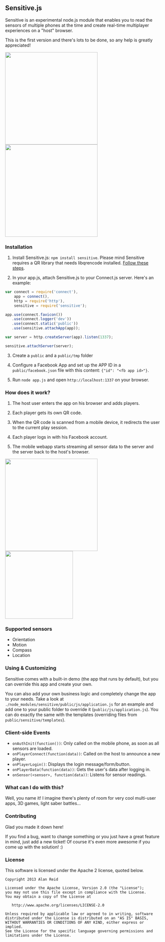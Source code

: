 ## Sensitive.js
Sensitive is an experimental node.js module that enables you to read the sensors of multiple phones at the time and create real-time multiplayer experiences on a "host" browser.

This is the first version and there's lots to be done, so any help is greatly appreciated!

<img src="http://f.cl.ly/items/3Z140G2p341D38462J44/Screen%20Shot%202013-03-29%20at%202.44.46%20PM.png" height="300" />

<img src="http://cl.ly/image/2e1n030Z2V2d/2013-03-29%2014.52.33.png" height="300" />

### Installation

1. Install Sensitive.js: `npm install sensitive`. Please mind Sensitive requires a QR library that needs libqrencode installed. [Follow these steps](https://github.com/bcelenza/node-qr).

2. In your app.js, attach Sensitive.js to your Connect.js server. Here's an example:
  ```js
  var connect = require('connect'),
      app = connect(),
      http = require('http'),
      sensitive = require('sensitive');

  app.use(connect.favicon())
     .use(connect.logger('dev'))
     .use(connect.static('public'))
     .use(sensitive.attachApp(app));

  var server = http.createServer(app).listen(1337);

  sensitive.attachServer(server);
  ```
3. Create a `public` and a `public/tmp` folder
4. Configure a Facebook App and set up the APP ID in a `public/facebook.json` file with this content: `{"id": "<fb app id>"}`.

4. Run `node app.js` and open `http://localhost:1337` on your browser.


### How does it work?
1. The host user enters the app on his browser and adds players.

2. Each player gets its own QR code.

3. When the QR code is scanned from a mobile device, it redirects the user to the current play session.

4. Each player logs in with his Facebook account.

5. The mobile webapp starts streaming all sensor data to the server and the server back to the host's browser.

<img src="https://www.lucidchart.com/publicSegments/view/5155c738-1148-47aa-9ab0-0aa40a000cd9/image.png" height="300" />

<img src="https://www.lucidchart.com/publicSegments/view/5155d545-9bf4-444f-8851-7b790a000cd9/image.png" height="220" />

### Supported sensors
* Orientation
* Motion
* Compass
* Location

### Using & Customizing
Sensitive comes with a built-in demo (the app that runs by default), but you can override this app and create your own.

You can also add your own business logic and completely change the app to your needs. Take a look at `./node_modules/sensitive/public/js/application.js` for an example and add one to your public folder to override it (`public/js/application.js`). You can do exactly the same with the templates (overriding files from `public/sensitive/templates`).

### Client-side Events
* `onAuthInit(function())`: Only called on the mobile phone, as soon as all sensors are loaded.
* `onPlayerConnect(function(data))`: Called on the host to announce a new player.
* `onPlayerLogin()`: Displays the login message/form/button.
* `onPlayerData(function(data))`: Gets the user's data after logging in.
* `onSensor(<sensor>, function(data))`: Listens for sensor readings.

### What can I do with this?
Well, you name it! I imagine there's plenty of room for very cool multi-user apps, 3D games, light saber battles…


### Contributing
Glad you made it down here!

If you find a bug, want to change something or you just have a great feature in mind, just add a new ticket! Of course it's even more awesome if you come up with the solution! :)


### License
This software is licensed under the Apache 2 license, quoted below.
```
Copyright 2013 Alan Reid

Licensed under the Apache License, Version 2.0 (the "License");
you may not use this file except in compliance with the License.
You may obtain a copy of the License at

   http://www.apache.org/licenses/LICENSE-2.0

Unless required by applicable law or agreed to in writing, software
distributed under the License is distributed on an "AS IS" BASIS,
WITHOUT WARRANTIES OR CONDITIONS OF ANY KIND, either express or implied.
See the License for the specific language governing permissions and
limitations under the License.
```

